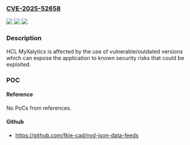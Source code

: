 ### [CVE-2025-52658](https://cve.mitre.org/cgi-bin/cvename.cgi?name=CVE-2025-52658)
![](https://img.shields.io/static/v1?label=Product&message=MyXalytics&color=blue)
![](https://img.shields.io/static/v1?label=Version&message=6.6%20&color=brightgreen)
![](https://img.shields.io/static/v1?label=Vulnerability&message=CWE-1104%20Use%20of%20Unmaintained%20Third%20Party%20Components&color=brightgreen)

### Description

HCL MyXalytics is affected by the use of vulnerable/outdated versions which can expose the application to known security risks that could be exploited.

### POC

#### Reference
No PoCs from references.

#### Github
- https://github.com/fkie-cad/nvd-json-data-feeds

